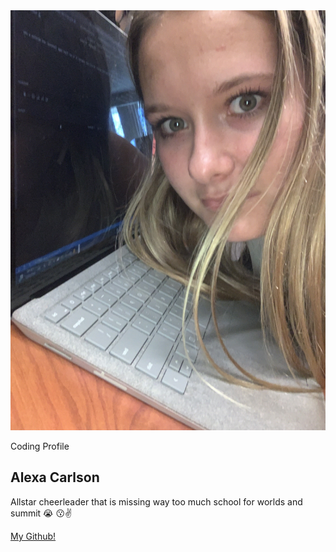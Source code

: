 <meta charset="UTF-8">
<html>
    <head>
        <meta charset="utf-8">
        <meta name="viewport" content="width=device-width, initial-scale=1">
        <link rel="stylesheet" href="customization.css">
        <link rel="stylesheet" href="https://maxcdn.bootstrapcdn.com/bootstrap/3.4.1/css/bootstrap.min.css">
        <script src="https://ajax.googleapis.com/ajax/libs/jquery/3.6.3/jquery.min.js"></script>
        <script src="https://maxcdn.bootstrapcdn.com/bootstrap/3.4.1/js/bootstrap.min.js"></script>
    </head>

<body>
        <main>
          <article class="profile">
            <picture class="AlexaPic.jpg">
              <source srcset="images/AlexaPic.jpg" media="(min-width: 600px)">
              <img src="images/AlexaPic.jpg" alt="profile">
            </picture>
            <div class="content">
              <p class="detail">Coding Profile</p>
                <h1>Alexa Carlson</h1>
              <p>
                Allstar cheerleader that is missing way too much school for worlds and summit &#128557;	&#128535;&#9996;
              </p>
              <a href="https://github.com/alexac54767" class="button">My Github!</a>
            </div>
          </article>
        </main>
</body> 
